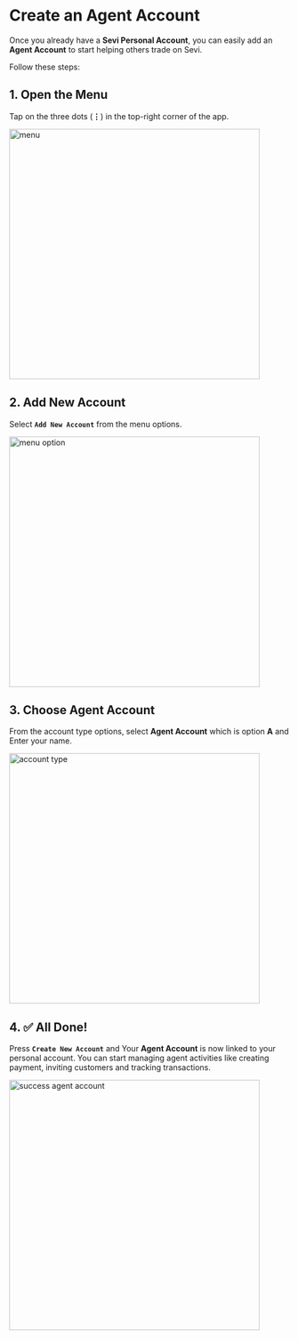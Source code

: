 # Create an Agent Account

Once you already have a **Sevi Personal Account**, you can easily add an **Agent Account** to start helping others trade on Sevi.  

<!---- For Initial Registration steps, A link to Buyer Get Started will be added here later---->

Follow these steps:

## 1. **Open the Menu**  
   Tap on the three dots (**⋮**) in the top-right corner of the app.  

   <!--- updated screenshot view arranged in 001 as step by step ---->

   <img src="/agent/001.png" alt="menu" width="450"/>  

## 2. **Add New Account**  
   Select **`Add New Account`** from the menu options. 

   <img src="/agent/002.png" alt="menu option" width="450"/>  


## 3. **Choose Agent Account**  
   From the account type options, select **Agent Account** which is option **A** and Enter your name.  

   <img src="/agent/003.png" alt="account type" width="450"/>  


## 4. ✅ **All Done!**  
   Press **`Create New Account`** and Your **Agent Account** is now linked to your personal account. You can start managing agent activities like creating payment, inviting customers and tracking transactions.  

   <img src="/agent/004.png" alt="success agent account" width="450"/>  